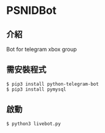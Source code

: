 # PSNIDBot
## 介紹
Bot for telegram xbox group
## 需安裝程式
```
$ pip3 install python-telegram-bot
$ pip3 install pymysql
```
## 啟動
```
$ python3 livebot.py
```

